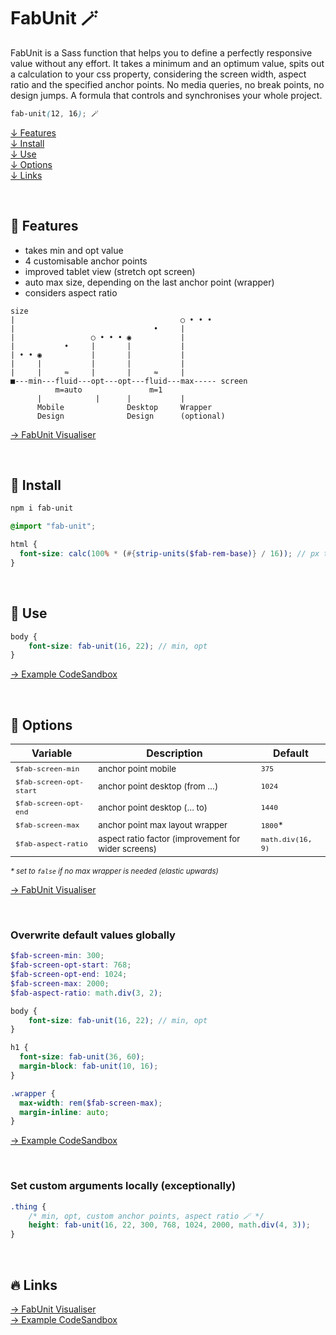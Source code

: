 # FabUnit 🪄

FabUnit is a Sass function that helps you to define a perfectly responsive value without any effort. It takes a minimum and an optimum value, spits out a calculation to your css property, considering the screen width, aspect ratio and the specified anchor points. No media queries, no break points, no design jumps. A formula that controls and synchronises your whole project.

```scss
fab-unit(12, 16); 🪄
```
 

[↓ Features](#-features)   
[↓ Install](#-install)  
[↓ Use](#-use)  
[↓ Options](#-options)  
[↓ Links](#-links)  
 
&nbsp;

## 💚 Features

- takes min and opt value
- 4 customisable anchor points
- improved tablet view (stretch opt screen)
- auto max size, depending on the last anchor point (wrapper)
- considers aspect ratio


```
size
|                                     ○ • • •
|                               •     |
|                 ○ • • • ◉           |
|           •     |       |           |
| • • ◉           |       |           |
|     |           |       |           |
|     |     ≈     |       |     ≈     |
■---min---fluid---opt---opt---fluid---max----- screen
          m=auto               m=1
      |            |      |           |
      Mobile              Desktop     Wrapper
      Design              Design      (optional)
```
[→ FabUnit Visualiser](https://codepen.io/Faboolea/live/yLvGMqZ/ed43660a7931e55b2fb2ec35d18e7f8c) 

&nbsp;

## 📀 Install

```bash
npm i fab-unit
```

```scss
@import "fab-unit";

html {
  font-size: calc(100% * (#{strip-units($fab-rem-base)} / 16)); // px to rem
}
```
  
&nbsp;

## 🚀 Use 


```scss
body {
    font-size: fab-unit(16, 22); // min, opt
}
```
[→ Example CodeSandbox](https://codesandbox.io/s/fabunit-ow8wjr?file=/src/styles.scss)
  
&nbsp;

## 🍬 Options 
| Variable | Description | Default |
| -------- | ----------- | ------- |
| <sub>`$fab-screen-min`</sub> | <sub>anchor point mobile</sub>  | <sub>`375`</sub>
| <sub>`$fab-screen-opt-start`</sub> | <sub>anchor point desktop (from …)</sub> | <sub>`1024`</sub>
| <sub>`$fab-screen-opt-end`</sub> | <sub>anchor point desktop (… to)</sub> | <sub>`1440`</sub>
| <sub>`$fab-screen-max`</sub> | <sub>anchor point max layout wrapper</sub>  | <sub>`1800`*</sub>
| <sub>`$fab-aspect-ratio`</sub> | <sub>aspect ratio factor (improvement for wider screens)</sub> | <sub>`math.div(16, 9)`</sub>

*<sub>\* set to `false` if no max wrapper is needed (elastic upwards)</sub>*

[→ FabUnit Visualiser](https://codepen.io/Faboolea/live/yLvGMqZ/ed43660a7931e55b2fb2ec35d18e7f8c)  

&nbsp;

### Overwrite default values globally
```scss
$fab-screen-min: 300;
$fab-screen-opt-start: 768;
$fab-screen-opt-end: 1024;
$fab-screen-max: 2000;
$fab-aspect-ratio: math.div(3, 2);

body {
    font-size: fab-unit(16, 22); // min, opt
}

h1 {
  font-size: fab-unit(36, 60);
  margin-block: fab-unit(10, 16);
}

.wrapper {
  max-width: rem($fab-screen-max);
  margin-inline: auto;
}
```
[→ Example CodeSandbox](https://codesandbox.io/s/fabunit-ow8wjr?file=/src/styles.scss)
  
&nbsp;

### Set custom arguments locally (exceptionally)

```scss
.thing {
    /* min, opt, custom anchor points, aspect ratio 🪄 */
    height: fab-unit(16, 22, 300, 768, 1024, 2000, math.div(4, 3));
}
```
  
&nbsp;

## 🔥 Links
[→ FabUnit Visualiser](https://codepen.io/Faboolea/live/yLvGMqZ/ed43660a7931e55b2fb2ec35d18e7f8c)  
[→ Example CodeSandbox](https://codesandbox.io/s/fabunit-ow8wjr?file=/src/styles.scss)  
<!-- [→ Article Smashing Magazine*](#) -->